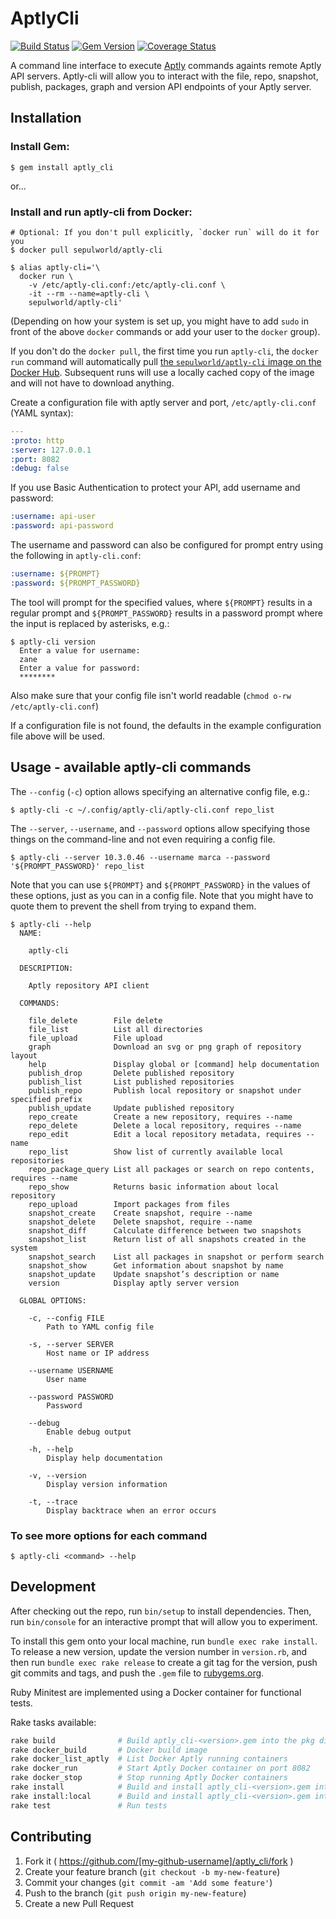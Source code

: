 # AptlyCli

[![Build Status](https://travis-ci.org/sepulworld/aptly_cli.svg)](https://travis-ci.org/sepulworld/aptly_cli)
[![Gem Version](https://badge.fury.io/rb/aptly_cli.svg)](http://badge.fury.io/rb/aptly_cli)
[![Coverage Status](https://coveralls.io/repos/github/sepulworld/aptly_cli/badge.svg?branch=master)](https://coveralls.io/github/sepulworld/aptly_cli?branch=master)

A command line interface to execute [Aptly](http://aptly.info) commands againts remote Aptly API servers.  Aptly-cli will allow you to interact with the file, repo, snapshot, publish, packages, graph and version API endpoints of your Aptly server.


## Installation

### Install Gem:

    $ gem install aptly_cli

or...

### Install and run aptly-cli from Docker:

    # Optional: If you don't pull explicitly, `docker run` will do it for you
    $ docker pull sepulworld/aptly-cli

    $ alias aptly-cli='\
      docker run \
        -v /etc/aptly-cli.conf:/etc/aptly-cli.conf \
        -it --rm --name=aptly-cli \
        sepulworld/aptly-cli'

(Depending on how your system is set up, you might have to add `sudo` in front of the above `docker` commands or add your user to the `docker` group).

If you don't do the `docker pull`, the first time you run `aptly-cli`, the `docker run` command will automatically pull [the `sepulworld/aptly-cli` image on the Docker Hub](https://hub.docker.com/r/sepulworld/aptly-cli/). Subsequent runs will use a locally cached copy of the image and will not have to download anything.

Create a configuration file with aptly server and port, `/etc/aptly-cli.conf` (YAML syntax):

```yaml
---
:proto: http
:server: 127.0.0.1
:port: 8082
:debug: false
```

If you use Basic Authentication to protect your API, add username and password:

```yaml
:username: api-user
:password: api-password
```

The username and password can also be configured for prompt entry using
the following in `aptly-cli.conf`:

```yaml
:username: ${PROMPT}
:password: ${PROMPT_PASSWORD}
```

The tool will prompt for the specified values, where `${PROMPT}` results
in a regular prompt and `${PROMPT_PASSWORD}` results in a password
prompt where the input is replaced by asterisks, e.g.:

    $ aptly-cli version
      Enter a value for username:
      zane
      Enter a value for password:
      ********

Also make sure that your config file isn't world readable (```chmod o-rw /etc/aptly-cli.conf```)

If a configuration file is not found, the defaults in the example
configuration file above will be used.

## Usage - available aptly-cli commands

The `--config` (`-c`) option allows specifying an alternative config file, e.g.:

    $ aptly-cli -c ~/.config/aptly-cli/aptly-cli.conf repo_list

The `--server`, `--username`, and `--password` options allow specifying
those things on the command-line and not even requiring a config file.

    $ aptly-cli --server 10.3.0.46 --username marca --password '${PROMPT_PASSWORD}' repo_list

Note that you can use `${PROMPT}` and `${PROMPT_PASSWORD}` in the values
of these options, just as you can in a config file. Note that you might
have to quote them to prevent the shell from trying to expand them.

    $ aptly-cli --help
      NAME:

        aptly-cli

      DESCRIPTION:

        Aptly repository API client

      COMMANDS:

        file_delete        File delete
        file_list          List all directories
        file_upload        File upload
        graph              Download an svg or png graph of repository layout
        help               Display global or [command] help documentation
        publish_drop       Delete published repository
        publish_list       List published repositories
        publish_repo       Publish local repository or snapshot under specified prefix
        publish_update     Update published repository
        repo_create        Create a new repository, requires --name
        repo_delete        Delete a local repository, requires --name
        repo_edit          Edit a local repository metadata, requires --name
        repo_list          Show list of currently available local repositories
        repo_package_query List all packages or search on repo contents, requires --name
        repo_show          Returns basic information about local repository
        repo_upload        Import packages from files
        snapshot_create    Create snapshot, require --name
        snapshot_delete    Delete snapshot, require --name
        snapshot_diff      Calculate difference between two snapshots
        snapshot_list      Return list of all snapshots created in the system
        snapshot_search    List all packages in snapshot or perform search
        snapshot_show      Get information about snapshot by name
        snapshot_update    Update snapshot’s description or name
        version            Display aptly server version

      GLOBAL OPTIONS:

        -c, --config FILE
            Path to YAML config file

        -s, --server SERVER
            Host name or IP address

        --username USERNAME
            User name

        --password PASSWORD
            Password

        --debug
            Enable debug output

        -h, --help
            Display help documentation

        -v, --version
            Display version information

        -t, --trace
            Display backtrace when an error occurs


### To see more options for each command

    $ aptly-cli <command> --help


## Development

After checking out the repo, run `bin/setup` to install dependencies. Then, run `bin/console` for an interactive prompt that will allow you to experiment.

To install this gem onto your local machine, run `bundle exec rake install`. To release a new version, update the version number in `version.rb`, and then run `bundle exec rake release` to create a git tag for the version, push git commits and tags, and push the `.gem` file to [rubygems.org](https://rubygems.org).

Ruby Minitest are implemented using a Docker container for functional tests.

Rake tasks available:

```bash
rake build              # Build aptly_cli-<version>.gem into the pkg directory
rake docker_build       # Docker build image
rake docker_list_aptly  # List Docker Aptly running containers
rake docker_run         # Start Aptly Docker container on port 8082
rake docker_stop        # Stop running Aptly Docker containers
rake install            # Build and install aptly_cli-<version>.gem into system gems
rake install:local      # Build and install aptly_cli-<version>.gem into system gems without network access
rake test               # Run tests
```


## Contributing

1. Fork it ( https://github.com/[my-github-username]/aptly_cli/fork )
2. Create your feature branch (`git checkout -b my-new-feature`)
3. Commit your changes (`git commit -am 'Add some feature'`)
4. Push to the branch (`git push origin my-new-feature`)
5. Create a new Pull Request
